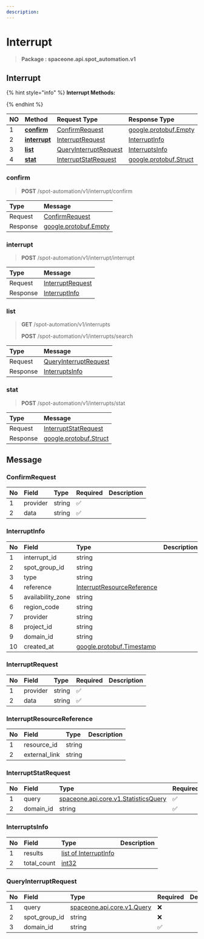 ```yaml
---
description:  
---
```

# Interrupt

>  **Package : spaceone.api.spot_automation.v1**

## Interrupt

{% hint style="info" %}
**Interrupt Methods:**

{%  endhint %}


| NO |  Method | Request Type | Response Type | Description |
| :--- | :--- | :--- | :--- | :--- |
| 1 | [**confirm**](interrupt.md#confirm)|   [ConfirmRequest](interrupt.md#confirmrequest) |  [google.protobuf.Empty](https://github.com/protocolbuffers/protobuf/blob/master/src/google/protobuf/empty.proto)|  |
| 2 | [**interrupt**](interrupt.md#interrupt)|   [InterruptRequest](interrupt.md#interruptrequest) |   [InterruptInfo](interrupt.md#interruptinfo) |  |
| 3 | [**list**](interrupt.md#list)|   [QueryInterruptRequest](interrupt.md#queryinterruptrequest) |   [InterruptsInfo](interrupt.md#interruptsinfo) |  |
| 4 | [**stat**](interrupt.md#stat)|   [InterruptStatRequest](interrupt.md#interruptstatrequest) |  [google.protobuf.Struct](https://github.com/protocolbuffers/protobuf/blob/master/src/google/protobuf/struct.proto)|  | 
 

 
### confirm
> **POST** /spot-automation/v1/interrupt/confirm
>


| Type | Message |
| :--- | :--- |
| Request | [ConfirmRequest](interrupt.md#confirmrequest) |
| Response | [google.protobuf.Empty](https://github.com/protocolbuffers/protobuf/blob/master/src/google/protobuf/empty.proto) |
 
 

 
### interrupt
> **POST** /spot-automation/v1/interrupt/interrupt
>


| Type | Message |
| :--- | :--- |
| Request | [InterruptRequest](interrupt.md#interruptrequest) |
| Response |  [InterruptInfo](interrupt.md#interruptinfo)  |
 
 

 
### list
> **GET** /spot-automation/v1/interrupts
>
> **POST** /spot-automation/v1/interrupts/search



| Type | Message |
| :--- | :--- |
| Request | [QueryInterruptRequest](interrupt.md#queryinterruptrequest) |
| Response |  [InterruptsInfo](interrupt.md#interruptsinfo)  |
 
 

 
### stat
> **POST** /spot-automation/v1/interrupts/stat
>


| Type | Message |
| :--- | :--- |
| Request | [InterruptStatRequest](interrupt.md#interruptstatrequest) |
| Response | [google.protobuf.Struct](https://github.com/protocolbuffers/protobuf/blob/master/src/google/protobuf/struct.proto) |


## 

## Message

### ConfirmRequest
| No | Field | Type | Required | Description |
| :--- | :--- | :--- | :--- | :--- |
| 1 | provider |string|✅| |
| 2 | data |string|✅| |

### InterruptInfo
| No | Field | Type |  Description |
| :--- | :--- | :--- | :--- |
| 1 | interrupt_id |string | |
| 2 | spot_group_id |string | |
| 3 | type |string | |
| 4 | reference |[InterruptResourceReference](interrupt.md#interruptresourcereference) | |
| 5 | availability_zone |string | |
| 6 | region_code |string | |
| 7 | provider |string | |
| 8 | project_id |string | |
| 9 | domain_id |string | |
| 10 | created_at |[google.protobuf.Timestamp](https://github.com/protocolbuffers/protobuf/blob/master/src/google/protobuf/timestamp.proto) | |

### InterruptRequest
| No | Field | Type | Required | Description |
| :--- | :--- | :--- | :--- | :--- |
| 1 | provider |string|✅| |
| 2 | data |string|✅| |

### InterruptResourceReference
| No | Field | Type |  Description |
| :--- | :--- | :--- | :--- |
| 1 | resource_id |string | |
| 2 | external_link |string | |

### InterruptStatRequest
| No | Field | Type | Required | Description |
| :--- | :--- | :--- | :--- | :--- |
| 1 | query |[spaceone.api.core.v1.StatisticsQuery](https://spaceone-dev.gitbook.io/api-reference/common-v1/statistics-query)|✅| |
| 2 | domain_id |string|✅| |

### InterruptsInfo
| No | Field | Type |  Description |
| :--- | :--- | :--- | :--- |
| 1 | results |[list of InterruptInfo](interrupt.md#interruptinfo) | |
| 2 | total_count |[int32](https://github.com/protocolbuffers/protobuf/blob/master/src/google/protobuf/type.proto) | |

### QueryInterruptRequest
| No | Field | Type | Required | Description |
| :--- | :--- | :--- | :--- | :--- |
| 1 | query |[spaceone.api.core.v1.Query](https://spaceone-dev.gitbook.io/api-reference/common-v1/search-query)|❌| |
| 2 | spot_group_id |string|❌| |
| 3 | domain_id |string|✅| |
